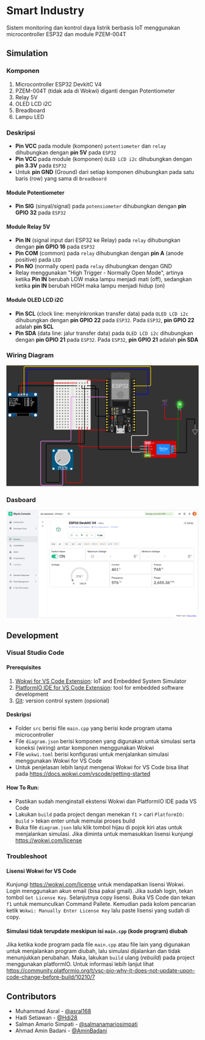 <h1>Smart Industry</h1>
<p>Sistem monitoring dan kontrol daya listrik berbasis IoT menggunakan microcontroller ESP32 dan module PZEM-004T<p>


## Simulation
### Komponen
1. Microcontroller ESP32 DevkitC V4
2. PZEM-004T (tidak ada di Wokwi) diganti dengan Potentiometer 
3. Relay 5V
4. OLED LCD i2C
5. Breadboard
6. Lampu LED
### Deskripsi
- **Pin VCC** pada module (komponen) `potentiometer` dan `relay` dihubungkan dengan **pin 5V** pada `ESP32`
- **Pin VCC** pada module (komponen) `OLED LCD i2c` dihubungkan dengan **pin 3.3V** pada `ESP32`
- Untuk **pin GND** (Ground) dari setiap komponen dihubungkan pada satu baris (row) yang sama di `Breadboard`
#### Module Potentiometer
- **Pin SIG** (sinyal/signal) pada `potensiometer` dihubungkan dengan **pin GPIO 32** pada `ESP32`
#### Module Relay 5V
- **Pin IN** (signal input dari ESP32 ke Relay) pada `relay` dihubungkan dengan **pin GPIO 16** pada `ESP32`
- **Pin COM** (common) pada `relay` dihubungkan dengan **pin A** (anode positive) pada `LED`
- **Pin NO** (normally open) pada `relay` dihubungkan dengan GND 
- Relay menggunakan "High Trigger - Normally Open Mode", artinya ketika **Pin IN** berubah LOW maka lampu menjadi mati (off), sedangkan ketika **pin IN** berubah HIGH maka lampu menjadi hidup (on)
#### Module OLED LCD i2C
- **Pin SCL** (clock line: menyinkronkan transfer data) pada `OLED LCD i2c` dihubungkan dengan **pin GPIO 22** pada `ESP32`. Pada `ESP32`, **pin GPIO 22** adalah **pin SCL**
- **Pin SDA** (data line: jalur transfer data) pada `OLED LCD i2c` dihubungkan dengan **pin GPIO 21** pada `ESP32`.  Pada `ESP32`, **pin GPIO 21** adalah **pin SDA**
### Wiring Diagram
![alt text](images/WIRING.png)
### Dasboard
![alt text](images/DASHBOARD.png)


## Development
### Visual Studio Code
#### Prerequisites
1. [Wokwi for VS Code Extension](https://marketplace.visualstudio.com/items?itemName=wokwi.wokwi-vscode): IoT and Embedded System Simulator
2. [PlatformIO IDE for VS Code Extension](https://marketplace.visualstudio.com/items?itemName=platformio.platformio-ide): tool for embedded software development
3. [Git](https://git-scm.com/downloads): version control system (opsional)
#### Deskripsi
- Folder `src` berisi file `main.cpp` yang berisi kode program utama microcontroller
- File `diagram.json` berisi komponen yang digunakan untuk simulasi serta koneksi (wiring) antar komponen menggunakan Wokwi
- File `wokwi.toml` berisi konfigurasi untuk menjalankan simulasi menggunakan Wokwi for VS Code
- Untuk penjelasan lebih lanjut mengenai Wokwi for VS Code bisa lihat pada https://docs.wokwi.com/vscode/getting-started 
#### How To Run:
- Pastikan sudah menginstall ekstensi Wokwi dan PlatformIO IDE pada VS Code
- Lakukan `build` pada project dengan menekan `f1` > cari `PlatformIO: Build` > tekan enter untuk memulai proses build
- Buka file `diagram.json` lalu klik tombol hijau di pojok kiri atas untuk menjalankan simulasi. Jika diminta untuk memasukkan lisensi kunjungi https://wokwi.com/license
### Troubleshoot
#### Lisensi Wokwi for VS Code
Kunjungi https://wokwi.com/license untuk mendapatkan lisensi Wokwi. Login menggunakan akun email (bisa pakai gmail). Jika sudah login, tekan tombol `Get License Key`. Selanjutnya copy lisensi. Buka VS Code dan tekan `f1` untuk memunculkan Command Pallete. Kemudian pada kolom pencarian ketik `Wokwi: Manually Enter License Key` lalu paste lisensi yang sudah di copy.
#### Simulasi tidak terupdate meskipun isi `main.cpp` (kode program) diubah
Jika ketika kode program pada file `main.cpp` atau file lain yang digunakan untuk menjalankan program diubah, lalu simulasi dijalankan dan tidak menunjukkan perubahan. Maka, lakukan `build` ulang (_rebuild_) pada project menggunakan platformIO. Untuk informasi lebih lanjut lihat https://community.platformio.org/t/vsc-pio-why-it-does-not-update-upon-code-change-before-build/10210/7 


## Contributors 
- Muhammad Asral - [@asral168](https://github.com/asral168)
- Hadi Setiawan - [@Hdi28](https://github.com/Hdi28)
- Salman Amario Simpati - [@salmanamariosimpati](https://github.com/salmanamariosimpati)
- Ahmad Amin Badani - [@AminBadani](https://github.com/AminBadani)
